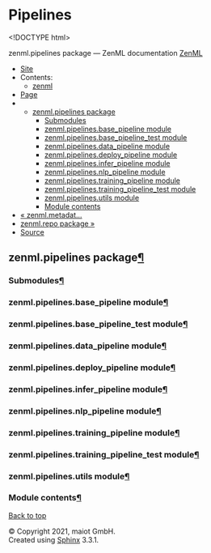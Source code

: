 # Pipelines

&lt;!DOCTYPE html&gt;

zenml.pipelines package — ZenML documentation  [ZenML](https://github.com/maiot-io/zenml/tree/835d32fc4f6d33eb691f0e8311720240e7fa51d1/docs/sphinx_docs/_build/html/index.html)

*  [Site](https://github.com/maiot-io/zenml/tree/835d32fc4f6d33eb691f0e8311720240e7fa51d1/docs/sphinx_docs/_build/html/index.html)
  * Contents:
    * [zenml](https://github.com/maiot-io/zenml/tree/835d32fc4f6d33eb691f0e8311720240e7fa51d1/docs/sphinx_docs/_build/html/modules.html)
*  [Page](zenml.pipelines.md)
  * * [zenml.pipelines package](zenml.pipelines.md)
      * [Submodules](zenml.pipelines.md#submodules)
      * [zenml.pipelines.base\_pipeline module](zenml.pipelines.md#zenml-pipelines-base-pipeline-module)
      * [zenml.pipelines.base\_pipeline\_test module](zenml.pipelines.md#zenml-pipelines-base-pipeline-test-module)
      * [zenml.pipelines.data\_pipeline module](zenml.pipelines.md#zenml-pipelines-data-pipeline-module)
      * [zenml.pipelines.deploy\_pipeline module](zenml.pipelines.md#zenml-pipelines-deploy-pipeline-module)
      * [zenml.pipelines.infer\_pipeline module](zenml.pipelines.md#zenml-pipelines-infer-pipeline-module)
      * [zenml.pipelines.nlp\_pipeline module](zenml.pipelines.md#zenml-pipelines-nlp-pipeline-module)
      * [zenml.pipelines.training\_pipeline module](zenml.pipelines.md#zenml-pipelines-training-pipeline-module)
      * [zenml.pipelines.training\_pipeline\_test module](zenml.pipelines.md#zenml-pipelines-training-pipeline-test-module)
      * [zenml.pipelines.utils module](zenml.pipelines.md#zenml-pipelines-utils-module)
      * [Module contents](zenml.pipelines.md#module-contents)
* [ « zenml.metadat...](zenml.metadata.md)
* [ zenml.repo package »](zenml.repo.md)
*  [Source](https://github.com/maiot-io/zenml/tree/835d32fc4f6d33eb691f0e8311720240e7fa51d1/docs/sphinx_docs/_build/html/_sources/zenml.pipelines.rst.txt)

## zenml.pipelines package[¶](zenml.pipelines.md#zenml-pipelines-package)

### Submodules[¶](zenml.pipelines.md#submodules)

### zenml.pipelines.base\_pipeline module[¶](zenml.pipelines.md#zenml-pipelines-base-pipeline-module)

### zenml.pipelines.base\_pipeline\_test module[¶](zenml.pipelines.md#zenml-pipelines-base-pipeline-test-module)

### zenml.pipelines.data\_pipeline module[¶](zenml.pipelines.md#zenml-pipelines-data-pipeline-module)

### zenml.pipelines.deploy\_pipeline module[¶](zenml.pipelines.md#zenml-pipelines-deploy-pipeline-module)

### zenml.pipelines.infer\_pipeline module[¶](zenml.pipelines.md#zenml-pipelines-infer-pipeline-module)

### zenml.pipelines.nlp\_pipeline module[¶](zenml.pipelines.md#zenml-pipelines-nlp-pipeline-module)

### zenml.pipelines.training\_pipeline module[¶](zenml.pipelines.md#zenml-pipelines-training-pipeline-module)

### zenml.pipelines.training\_pipeline\_test module[¶](zenml.pipelines.md#zenml-pipelines-training-pipeline-test-module)

### zenml.pipelines.utils module[¶](zenml.pipelines.md#zenml-pipelines-utils-module)

### Module contents[¶](zenml.pipelines.md#module-contents)

 [Back to top](zenml.pipelines.md)

 © Copyright 2021, maiot GmbH.  
 Created using [Sphinx](http://sphinx-doc.org/) 3.3.1.  


